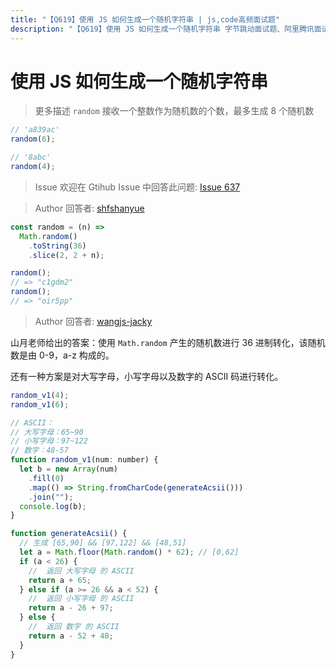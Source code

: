 ```yaml
---
title: "【Q619】使用 JS 如何生成一个随机字符串 | js,code高频面试题"
description: "【Q619】使用 JS 如何生成一个随机字符串 字节跳动面试题、阿里腾讯面试题、美团小米面试题。"
---
```


# 使用 JS 如何生成一个随机字符串

> 更多描述
> `random` 接收一个整数作为随机数的个数，最多生成 8 个随机数

```js
// 'a839ac'
random(6);

// '8abc'
random(4);
```

> Issue
> 欢迎在 Gtihub Issue 中回答此问题: [Issue 637](https://github.com/shfshanyue/Daily-Question/issues/637)

> Author
> 回答者: [shfshanyue](https://github.com/shfshanyue)

```js
const random = (n) =>
  Math.random()
    .toString(36)
    .slice(2, 2 + n);

random();
// => "c1gdm2"
random();
// => "oir5pp"
```

> Author
> 回答者: [wangjs-jacky](https://github.com/wangjs-jacky)

山月老师给出的答案：使用 `Math.random` 产生的随机数进行 36 进制转化，该随机数是由 0-9，a-z 构成的。

还有一种方案是对大写字母，小写字母以及数字的 ASCII 码进行转化。

```javascript
random_v1(4);
random_v1(6);

// ASCII：
// 大写字母：65~90
// 小写字母：97~122
// 数字：48-57
function random_v1(num: number) {
  let b = new Array(num)
    .fill(0)
    .map(() => String.fromCharCode(generateAcsii()))
    .join("");
  console.log(b);
}

function generateAcsii() {
  // 生成 [65,90] && [97,122] && [48,51]
  let a = Math.floor(Math.random() * 62); // [0,62]
  if (a < 26) {
    //  返回 大写字母 的 ASCII
    return a + 65;
  } else if (a >= 26 && a < 52) {
    //  返回 小写字母 的 ASCII
    return a - 26 + 97;
  } else {
    //  返回 数字 的 ASCII
    return a - 52 + 48;
  }
}
```
